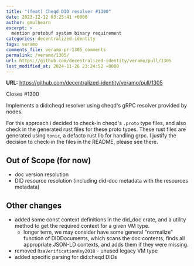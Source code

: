 ```yaml
---
title: "(feat) Cheqd DID resolver #1300"
date: 2023-12-12 03:25:41 +0000
author: gmulhearn
excerpt: >
  mention protobuf system binary requirement
categories: decentralized-identity
tags: veramo
comments_file: veramo-pr-1305_comments
permalink: /veramo/1305/
url: https://github.com/decentralized-identity/veramo/pull/1305
last_modified_at: 2024-11-26 23:24:52 +0000
---
```



**URL:** https://github.com/decentralized-identity/veramo/pull/1305

Closes #1300

Implements a did:cheqd resolver using cheqd's gRPC resolver provided by nodes.

For this approach i decided to check-in cheqd's `.proto` type files, and also check in the generated rust files for these proto types. These rust files are generated using `tonic`, a defacto rust lib for handling grpc. I justify the decision to check-in the files in the README, please see there.

## Out of Scope (for now)
* doc version resolution
* DID resource resolution (including did-doc metadata with the resources metadata)

## Other changes
* added some const context definitions in the did_doc crate, and a utility method to get the required context for a given VM type.
  * longer term, we may consider have some general "normalize" function of DIDDocuments, which scans the doc contents, finds all appropriate JSON-LD contexts, and adds them if they were missing.
* removed `RsaVerificationKey2018` - unused legacy VM type
* added specific parsing for did:cheqd DIDs